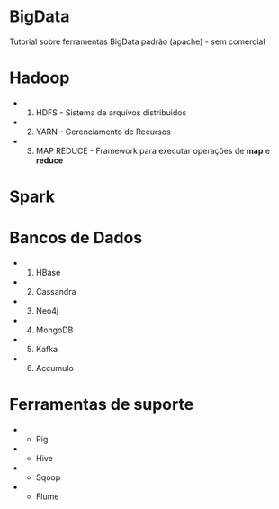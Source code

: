 # BigData
Tutorial sobre ferramentas BigData padrão (apache) - sem comercial

# Hadoop

* 1. HDFS - Sistema de arquivos distribuidos
* 2. YARN - Gerenciamento de Recursos
* 3. MAP REDUCE - Framework para executar operações de **map** e **reduce**

# Spark
# Bancos de Dados
* 1. HBase
* 2. Cassandra
* 3. Neo4j
* 4. MongoDB
* 5. Kafka
* 6. Accumulo

# Ferramentas de suporte

* - Pig
* - Hive
* - Sqoop
* - Flume

